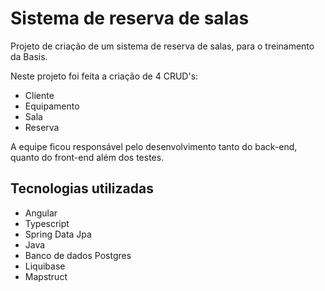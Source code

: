 # Sistema de reserva de salas
Projeto de criação de um sistema de reserva de salas, para o treinamento da Basis.

Neste projeto foi feita a criação de 4 CRUD's: 
 * Cliente
 * Equipamento
 * Sala
 * Reserva
 
A equipe ficou responsável pelo desenvolvimento tanto do back-end, quanto do front-end além dos testes. 

## Tecnologias utilizadas
* Angular
* Typescript
* Spring Data Jpa
* Java
* Banco de dados Postgres
* Liquibase
* Mapstruct

